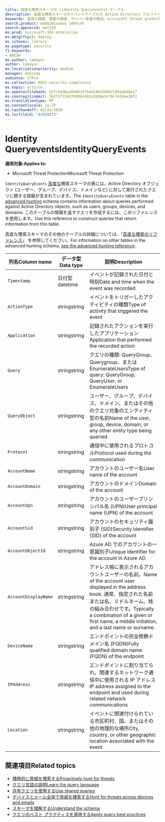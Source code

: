 ```yaml
---
title: 高度な検索スキーマの [identity Queryevents] テーブル
description: 高度な検索スキーマのイベントテーブルの Active Directory クエリイベントについて説明します。
keywords: 高度な検索、脅威の検索、サイバー脅威の検出、microsoft threat protection、microsoft 365、mtp、m365、search、query、テレメトリ、スキーマ参照、kusto、table、column、data type、description、identity Queryevents、Azure AD、Active Directory、AzureATP、identity、LDAP クエリ
search.product: eADQiWindows 10XVcnh
search.appverid: met150
ms.prod: microsoft-365-enterprise
ms.mktglfcycl: deploy
ms.sitesec: library
ms.pagetype: security
f1.keywords:
- NOCSH
ms.author: lomayor
author: lomayor
ms.localizationpriority: medium
manager: dansimp
audience: ITPro
ms.collection: M365-security-compliance
ms.topic: article
ms.openlocfilehash: b2fc94d6ac6606c97b4824bc556b7299a2bd8ec7
ms.sourcegitcommit: 3b2fdf159d7dd962493a3838e3cf0cf429ee2bf2
ms.translationtype: MT
ms.contentlocale: ja-JP
ms.lasthandoff: 03/24/2020
ms.locfileid: "42929273"
---
```

# <a name="identityqueryevents"></a><span data-ttu-id="717ad-104">Identity Queryevents</span><span class="sxs-lookup"><span data-stu-id="717ad-104">IdentityQueryEvents</span></span>

<span data-ttu-id="717ad-105">**適用対象:**</span><span class="sxs-lookup"><span data-stu-id="717ad-105">**Applies to:**</span></span>
- <span data-ttu-id="717ad-106">Microsoft Threat Protection</span><span class="sxs-lookup"><span data-stu-id="717ad-106">Microsoft Threat Protection</span></span>

<span data-ttu-id="717ad-107">`IdentityQueryEvents` [高度な](advanced-hunting-overview.md)検索スキーマの表には、Active Directory オブジェクト (ユーザー、グループ、デバイス、ドメインなど) に対して実行されたクエリに関する情報が含まれています。</span><span class="sxs-lookup"><span data-stu-id="717ad-107">The `IdentityQueryEvents` table in the [advanced hunting](advanced-hunting-overview.md) schema contains information about queries performed against Active Directory objects, such as users, groups, devices, and domains.</span></span> <span data-ttu-id="717ad-108">このテーブルの情報を返すクエリを作成するには、このリファレンスを使用します。</span><span class="sxs-lookup"><span data-stu-id="717ad-108">Use this reference to construct queries that return information from this table.</span></span>

<span data-ttu-id="717ad-109">高度な捜索スキーマのその他のテーブルの詳細については、「[高度な捜索のリファレンス](advanced-hunting-schema-tables.md)」 を参照してください。</span><span class="sxs-lookup"><span data-stu-id="717ad-109">For information on other tables in the advanced hunting schema, [see the advanced hunting reference](advanced-hunting-schema-tables.md).</span></span>

| <span data-ttu-id="717ad-110">列名</span><span class="sxs-lookup"><span data-stu-id="717ad-110">Column name</span></span> | <span data-ttu-id="717ad-111">データ型</span><span class="sxs-lookup"><span data-stu-id="717ad-111">Data type</span></span> | <span data-ttu-id="717ad-112">説明</span><span class="sxs-lookup"><span data-stu-id="717ad-112">Description</span></span> |
|-------------|-----------|-------------|
| `Timestamp` | <span data-ttu-id="717ad-113">日付型</span><span class="sxs-lookup"><span data-stu-id="717ad-113">datetime</span></span> | <span data-ttu-id="717ad-114">イベントが記録された日付と時刻</span><span class="sxs-lookup"><span data-stu-id="717ad-114">Date and time when the event was recorded</span></span> |
| `ActionType` | <span data-ttu-id="717ad-115">string</span><span class="sxs-lookup"><span data-stu-id="717ad-115">string</span></span> | <span data-ttu-id="717ad-116">イベントをトリガーしたアクティビティの種類</span><span class="sxs-lookup"><span data-stu-id="717ad-116">Type of activity that triggered the event</span></span> |
| `Application` | <span data-ttu-id="717ad-117">string</span><span class="sxs-lookup"><span data-stu-id="717ad-117">string</span></span> | <span data-ttu-id="717ad-118">記録されたアクションを実行したアプリケーション</span><span class="sxs-lookup"><span data-stu-id="717ad-118">Application that performed the recorded action</span></span> |
| `Query` | <span data-ttu-id="717ad-119">string</span><span class="sxs-lookup"><span data-stu-id="717ad-119">string</span></span> | <span data-ttu-id="717ad-120">クエリの種類: QueryGroup、Querygroup、または EnumerateUsers</span><span class="sxs-lookup"><span data-stu-id="717ad-120">Type of query: QueryGroup, QueryUser, or EnumerateUsers</span></span> |
| `QueryObject` | <span data-ttu-id="717ad-121">string</span><span class="sxs-lookup"><span data-stu-id="717ad-121">string</span></span> | <span data-ttu-id="717ad-122">ユーザー、グループ、デバイス、ドメイン、またはその他のクエリ対象のエンティティ型の名前</span><span class="sxs-lookup"><span data-stu-id="717ad-122">Name of the user, group, device, domain, or any other entity type being queried</span></span> |
| `Protocol` | <span data-ttu-id="717ad-123">string</span><span class="sxs-lookup"><span data-stu-id="717ad-123">string</span></span> | <span data-ttu-id="717ad-124">通信中に使用されるプロトコル</span><span class="sxs-lookup"><span data-stu-id="717ad-124">Protocol used during the communication</span></span> |
| `AccountName` | <span data-ttu-id="717ad-125">string</span><span class="sxs-lookup"><span data-stu-id="717ad-125">string</span></span> | <span data-ttu-id="717ad-126">アカウントのユーザー名</span><span class="sxs-lookup"><span data-stu-id="717ad-126">User name of the account</span></span> |
| `AccountDomain` | <span data-ttu-id="717ad-127">string</span><span class="sxs-lookup"><span data-stu-id="717ad-127">string</span></span> | <span data-ttu-id="717ad-128">アカウントのドメイン</span><span class="sxs-lookup"><span data-stu-id="717ad-128">Domain of the account</span></span> |
| `AccountUpn` | <span data-ttu-id="717ad-129">string</span><span class="sxs-lookup"><span data-stu-id="717ad-129">string</span></span> | <span data-ttu-id="717ad-130">アカウントのユーザープリンシパル名 (UPN)</span><span class="sxs-lookup"><span data-stu-id="717ad-130">User principal name (UPN) of the account</span></span> |
| `AccountSid` | <span data-ttu-id="717ad-131">string</span><span class="sxs-lookup"><span data-stu-id="717ad-131">string</span></span> | <span data-ttu-id="717ad-132">アカウントのセキュリティ識別子 (SID)</span><span class="sxs-lookup"><span data-stu-id="717ad-132">Security Identifier (SID) of the account</span></span> |
| `AccountObjectId` | <span data-ttu-id="717ad-133">string</span><span class="sxs-lookup"><span data-stu-id="717ad-133">string</span></span> | <span data-ttu-id="717ad-134">Azure AD でのアカウントの一意識別子</span><span class="sxs-lookup"><span data-stu-id="717ad-134">Unique identifier for the account in Azure AD</span></span> |
| `AccountDisplayName` | <span data-ttu-id="717ad-135">string</span><span class="sxs-lookup"><span data-stu-id="717ad-135">string</span></span> | <span data-ttu-id="717ad-136">アドレス帳に表示されるアカウントユーザーの名前。</span><span class="sxs-lookup"><span data-stu-id="717ad-136">Name of the account user displayed in the address book.</span></span> <span data-ttu-id="717ad-137">通常、指定された名前または名、ミドルネーム、姓の組み合わせです。</span><span class="sxs-lookup"><span data-stu-id="717ad-137">Typically a combination of a given or first name, a middle initiation, and a last name or surname.</span></span> |
| `DeviceName` | <span data-ttu-id="717ad-138">string</span><span class="sxs-lookup"><span data-stu-id="717ad-138">string</span></span> | <span data-ttu-id="717ad-139">エンドポイントの完全修飾ドメイン名 (FQDN)</span><span class="sxs-lookup"><span data-stu-id="717ad-139">Fully qualified domain name (FQDN) of the endpoint</span></span> |
| `IPAddress` | <span data-ttu-id="717ad-140">string</span><span class="sxs-lookup"><span data-stu-id="717ad-140">string</span></span> | <span data-ttu-id="717ad-141">エンドポイントに割り当てられ、関連するネットワーク通信中に使用される IP アドレス</span><span class="sxs-lookup"><span data-stu-id="717ad-141">IP address assigned to the endpoint and used during related network communications</span></span> |
| `Location` | <span data-ttu-id="717ad-142">string</span><span class="sxs-lookup"><span data-stu-id="717ad-142">string</span></span> | <span data-ttu-id="717ad-143">イベントに関連付けられている市区町村、国、またはその他の地理的な場所</span><span class="sxs-lookup"><span data-stu-id="717ad-143">City, country, or other geographic location associated with the event</span></span> |

## <a name="related-topics"></a><span data-ttu-id="717ad-144">関連項目</span><span class="sxs-lookup"><span data-stu-id="717ad-144">Related topics</span></span>
- [<span data-ttu-id="717ad-145">積極的に脅威を捜索する</span><span class="sxs-lookup"><span data-stu-id="717ad-145">Proactively hunt for threats</span></span>](advanced-hunting-overview.md)
- [<span data-ttu-id="717ad-146">クエリ言語の説明</span><span class="sxs-lookup"><span data-stu-id="717ad-146">Learn the query language</span></span>](advanced-hunting-query-language.md)
- [<span data-ttu-id="717ad-147">共有クエリを使用する</span><span class="sxs-lookup"><span data-stu-id="717ad-147">Use shared queries</span></span>](advanced-hunting-shared-queries.md)
- [<span data-ttu-id="717ad-148">デバイスとメール全体で脅威を捜索する</span><span class="sxs-lookup"><span data-stu-id="717ad-148">Hunt for threats across devices and emails</span></span>](advanced-hunting-query-emails-devices.md)
- [<span data-ttu-id="717ad-149">スキーマを理解する</span><span class="sxs-lookup"><span data-stu-id="717ad-149">Understand the schema</span></span>](advanced-hunting-schema-tables.md)
- [<span data-ttu-id="717ad-150">クエリのベスト プラクティスを適用する</span><span class="sxs-lookup"><span data-stu-id="717ad-150">Apply query best practices</span></span>](advanced-hunting-best-practices.md)
